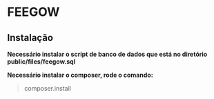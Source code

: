 # FEEGOW

## Instalação

**Necessário instalar o script de banco de dados que está no diretório public/files/feegow.sql**

**Necessário instalar o composer, rode o comando:**

> composer.install